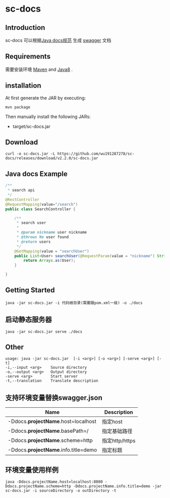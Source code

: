 # sc-docs

## Introduction

sc-docs 可以根据[Java docs规范](https://docs.oracle.com/javase/1.5.0/docs/tooldocs/windows/javadoc.html) 生成 [swagger](https://swagger.io/specification/v2/) 文档 


## Requirements

需要安装环境 [Maven](https://maven.apache.org/) and [Java8](https://www.oracle.com/technetwork/java/javase/downloads/jdk8-downloads-2133151.html) .


## installation

At first generate the JAR by executing:

```shell
mvn package
```

Then manually install the following JARs:

* target/sc-docs.jar

## Download

```
curl -o sc-docs.jar -L https://github.com/wu191287278/sc-docs/releases/download/v2.2.0/sc-docs.jar
```

## Java docs Example
```java
/**
 * search api
 */
@RestController
@RequestMapping(value="/search")
public class SearchController {

    /**
     * search user
     *
     * @param nickname user nickname
     * @throws No user found
     * @return users
     */
    @GetMapping(value = "searchUser")
    public List<User> searchUser(@RequestParam(value = "nickname") String nickname) throws NotFoundException{
        return Arrays.as(User);
    }

}
```


## Getting Started


```shell
java -jar sc-docs.jar -i 代码根目录(需要跟pom.xml一级) -o ./docs
```

## 启动静态服务器

```shell
java -jar sc-docs.jar serve ./docs
```

## Other
```
usage: java -jar sc-docs.jar  [-i <arg>] [-o <arg>] [-serve <arg>] [-t]
-i,--input <arg>    Source directory
-o,--output <arg>   Output directory
-serve <arg>        Start server
-t,--translation    Translate description
```

## 支持环境变量替换swagger.json

Name | Description
---|---
-Ddocs.**projectName**.host=localhost|指定host
-Ddocs.**projectName**.basePath=/|指定基础路径
-Ddocs.**projectName**.scheme=http|指定http/https
-Ddocs.**projectName**.info.title=demo|指定标题

## 环境变量使用样例

```shell
java -Ddocs.projectName.host=localhost:8080 -Ddocs.projectName.scheme=http -Ddocs.projectName.info.title=demo -jar sc-docs.jar -i sourceDirectory -o outDirectory -t
```
